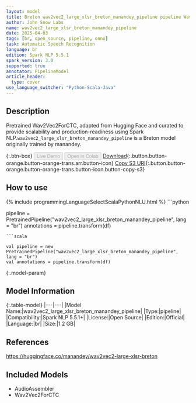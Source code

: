 ```yaml
---
layout: model
title: Breton wav2vec2_large_xlsr_breton_manandey_pipeline pipeline Wav2Vec2ForCTC from manandey
author: John Snow Labs
name: wav2vec2_large_xlsr_breton_manandey_pipeline
date: 2025-04-03
tags: [br, open_source, pipeline, onnx]
task: Automatic Speech Recognition
language: br
edition: Spark NLP 5.5.1
spark_version: 3.0
supported: true
annotator: PipelineModel
article_header:
  type: cover
use_language_switcher: "Python-Scala-Java"
---
```


## Description

Pretrained Wav2Vec2ForCTC, adapted from Hugging Face and curated to provide scalability and production-readiness using Spark NLP.`wav2vec2_large_xlsr_breton_manandey_pipeline` is a Breton model originally trained by manandey.

{:.btn-box}
<button class="button button-orange" disabled>Live Demo</button>
<button class="button button-orange" disabled>Open in Colab</button>
[Download](https://s3.amazonaws.com/auxdata.johnsnowlabs.com/public/models/wav2vec2_large_xlsr_breton_manandey_pipeline_br_5.5.1_3.0_1743708616512.zip){:.button.button-orange.button-orange-trans.arr.button-icon}
[Copy S3 URI](s3://auxdata.johnsnowlabs.com/public/models/wav2vec2_large_xlsr_breton_manandey_pipeline_br_5.5.1_3.0_1743708616512.zip){:.button.button-orange.button-orange-trans.button-icon.button-copy-s3}

## How to use



<div class="tabs-box" markdown="1">
{% include programmingLanguageSelectScalaPythonNLU.html %}
```python

pipeline = PretrainedPipeline("wav2vec2_large_xlsr_breton_manandey_pipeline", lang = "br")
annotations =  pipeline.transform(df)   

```
```scala

val pipeline = new PretrainedPipeline("wav2vec2_large_xlsr_breton_manandey_pipeline", lang = "br")
val annotations = pipeline.transform(df)

```
</div>

{:.model-param}
## Model Information

{:.table-model}
|---|---|
|Model Name:|wav2vec2_large_xlsr_breton_manandey_pipeline|
|Type:|pipeline|
|Compatibility:|Spark NLP 5.5.1+|
|License:|Open Source|
|Edition:|Official|
|Language:|br|
|Size:|1.2 GB|

## References

https://huggingface.co/manandey/wav2vec2-large-xlsr-breton

## Included Models

- AudioAssembler
- Wav2Vec2ForCTC